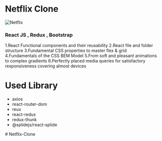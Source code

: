 <h1>Netflix Clone</h1>

<img src="./src/assets/image/screen (1).gif" alt="Netflix" />

<h3>React JS , Redux , Bootstrap</h3>
<p>
1.React Functional components and their reusability
2.React file and folder structure
3.Fundamental CSS properties to master flex & grid
4.Fundamentals of the CSS BEM Model
5.From soft and pleasant animations to complex gradients
6.Perfectly placed media queries for satisfactory responsiveness covering almost devices</p>

<h1>Used Library </h1>
<ul>
  <li>axios</li>
  <li>react-router-dom</li>
  <li>reux</li>
  <li>react-redux</li>
  <li>redux-thunk</li>
  <li>@splidejs/react-splide</li>
</ul>
#   N e t f l i x - C l o n e  
 